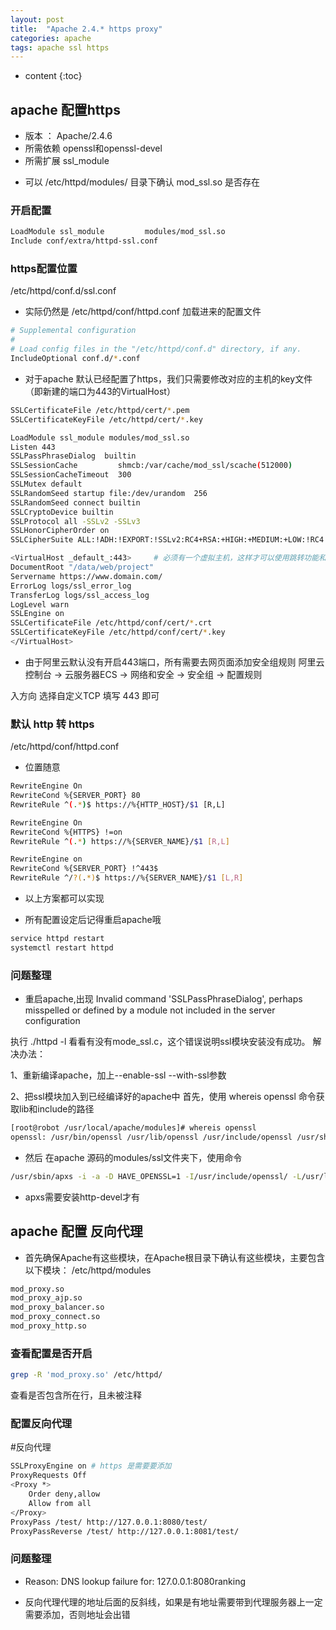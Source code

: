```yaml
---
layout: post
title:  "Apache 2.4.* https proxy"
categories: apache 
tags: apache ssl https
---
```


* content
{:toc}

## apache 配置https
- 版本 ： Apache/2.4.6
- 所需依赖 openssl和openssl-devel
- 所需扩展 ssl_module
* 可以 /etc/httpd/modules/ 目录下确认 mod_ssl.so 是否存在

### 开启配置
```bash
LoadModule ssl_module         modules/mod_ssl.so
Include conf/extra/httpd-ssl.conf
```

### https配置位置
/etc/httpd/conf.d/ssl.conf

* 实际仍然是 /etc/httpd/conf/httpd.conf 加载进来的配置文件
```bash
# Supplemental configuration
#
# Load config files in the "/etc/httpd/conf.d" directory, if any.
IncludeOptional conf.d/*.conf
```

* 对于apache 默认已经配置了https，我们只需要修改对应的主机的key文件（即新建的端口为443的VirtualHost）
```bash
SSLCertificateFile /etc/httpd/cert/*.pem
SSLCertificateKeyFile /etc/httpd/cert/*.key
```

```bash
LoadModule ssl_module modules/mod_ssl.so
Listen 443
SSLPassPhraseDialog  builtin
SSLSessionCache         shmcb:/var/cache/mod_ssl/scache(512000)
SSLSessionCacheTimeout  300
SSLMutex default
SSLRandomSeed startup file:/dev/urandom  256
SSLRandomSeed connect builtin
SSLCryptoDevice builtin
SSLProtocol all -SSLv2 -SSLv3
SSLHonorCipherOrder on
SSLCipherSuite ALL:!ADH:!EXPORT:!SSLv2:RC4+RSA:+HIGH:+MEDIUM:+LOW:!RC4:

<VirtualHost _default_:443>     # 必须有一个虚拟主机，这样才可以使用跳转功能和使用443端口访问
DocumentRoot "/data/web/project"
Servername https://www.domain.com/
ErrorLog logs/ssl_error_log
TransferLog logs/ssl_access_log
LogLevel warn
SSLEngine on
SSLCertificateFile /etc/httpd/conf/cert/*.crt
SSLCertificateKeyFile /etc/httpd/conf/cert/*.key
</VirtualHost>

```


* 由于阿里云默认没有开启443端口，所有需要去网页面添加安全组规则
阿里云控制台 -> 云服务器ECS -> 网络和安全 -> 安全组 -> 配置规则

入方向 选择自定义TCP 填写 443 即可


### 默认 http 转 https 
/etc/httpd/conf/httpd.conf
* 位置随意
```bash
RewriteEngine On
RewriteCond %{SERVER_PORT} 80
RewriteRule ^(.*)$ https://%{HTTP_HOST}/$1 [R,L]
```

```bash
RewriteEngine On
RewriteCond %{HTTPS} !=on
RewriteRule ^(.*) https://%{SERVER_NAME}/$1 [R,L]
```

```bash 
RewriteEngine on
RewriteCond %{SERVER_PORT} !^443$
RewriteRule ^/?(.*)$ https://%{SERVER_NAME}/$1 [L,R]
```
* 以上方案都可以实现

* 所有配置设定后记得重启apache哦
```bash
service httpd restart
systemctl restart httpd
```



### 问题整理
* 重启apache,出现 Invalid command 'SSLPassPhraseDialog', perhaps misspelled or defined by a module not included in the server configuration

执行 ./httpd -l 看看有没有mode_ssl.c，这个错误说明ssl模块安装没有成功。
解决办法：

1、重新编译apache，加上--enable-ssl --with-ssl参数

2、把ssl模块加入到已经编译好的apache中
首先，使用 whereis openssl 命令获取lib和include的路径

```bash
[root@robot /usr/local/apache/modules]# whereis openssl
openssl: /usr/bin/openssl /usr/lib/openssl /usr/include/openssl /usr/share/man/man1/openssl.1ssl.gz
```

* 然后 在apache 源码的modules/ssl文件夹下，使用命令
```bash
/usr/sbin/apxs -i -a -D HAVE_OPENSSL=1 -I/usr/include/openssl/ -L/usr/lib/openssl/ -c *.c -lcrypto -lssl -ldl
```
* apxs需要安装http-devel才有


## apache 配置 反向代理
* 首先确保Apache有这些模块，在Apache根目录下确认有这些模块，主要包含以下模块：
/etc/httpd/modules
```bash
mod_proxy.so
mod_proxy_ajp.so
mod_proxy_balancer.so
mod_proxy_connect.so
mod_proxy_http.so
```
### 查看配置是否开启
```bash
grep -R 'mod_proxy.so' /etc/httpd/
```
查看是否包含所在行，且未被注释


### 配置反向代理
#反向代理
```bash
SSLProxyEngine on # https 是需要要添加
ProxyRequests Off
<Proxy *>
	Order deny,allow
	Allow from all
</Proxy>
ProxyPass /test/ http://127.0.0.1:8080/test/
ProxyPassReverse /test/ http://127.0.0.1:8081/test/
```
### 问题整理
- Reason: DNS lookup failure for: 127.0.0.1:8080ranking
* 反向代理代理的地址后面的反斜线，如果是有地址需要带到代理服务器上一定需要添加，否则地址会出错
